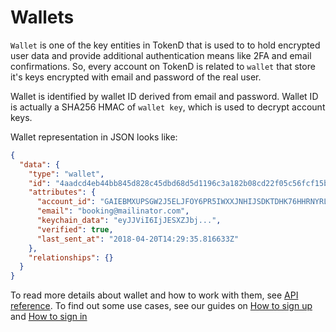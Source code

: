 # Wallets

`Wallet` is one of the key entities in TokenD that is used to to hold 
encrypted user data and provide additional authentication means like 2FA and email confirmations. So, every 
account on TokenD is related to `wallet` that store it's keys encrypted
with email and password of the real user.

Wallet is identified by wallet ID derived from email and password. Wallet ID
is actually a SHA256 HMAC of `wallet key`, which is used to decrypt account
keys. 

Wallet representation in JSON looks like:

```json
{
  "data": {
    "type": "wallet",
    "id": "4aadcd4eb44bb845d828c45dbd68d5d1196c3a182b08cd22f05c56fcf15b153c",
    "attributes": {
      "account_id": "GAIEBMXUPSGW2J5ELJFOY6PR5IWXXJNHIJSDKTDHK76HHRNYRL2QYU4O",
      "email": "booking@mailinator.com",
      "keychain_data": "eyJJViI6IjJESXZJbj...",
      "verified": true,
      "last_sent_at": "2018-04-20T14:29:35.816633Z"
    },
    "relationships": {}
  }
}
```

To read more details about wallet and how to work with them, see [API reference][1]. 
To find out some use cases, see our guides on [How to sign up][2] and 
[How to sign in][3]


[1]: https://tokend.gitlab.io/docs/?http#wallets
[2]: /tech/guides/sign_up.md
[3]: /tech/guides/sign_in.md
